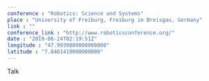 ```yaml
---
conference : "Robotics: Science and Systems"
place : "University of Freiburg, Freiburg im Breisgau, Germany"
link : ""
conference_link : "http://www.roboticsconference.org/"
date : "2019-06-24T02:19:51Z"
longitude : "47.9939800000000000"
latitude : "7.8461410000000000"
---
```


Talk

